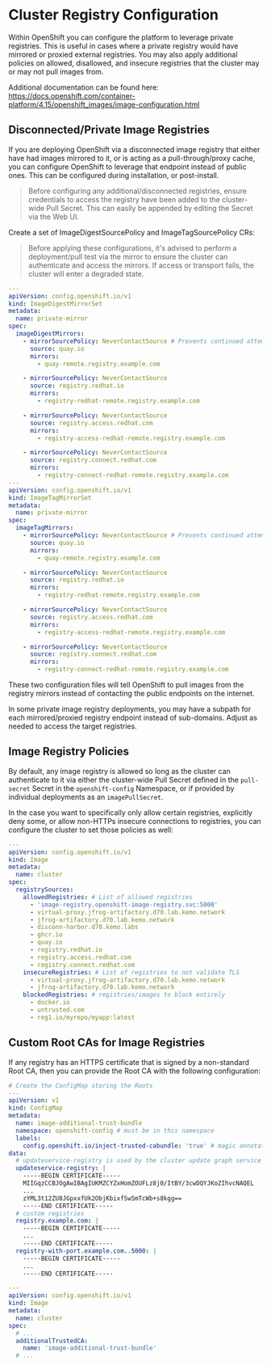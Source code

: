 # Cluster Registry Configuration

Within OpenShift you can configure the platform to leverage private registries.  This is useful in cases where a private registry would have mirrored or proxied external registries.  You may also apply additional policies on allowed, disallowed, and insecure registries that the cluster may or may not pull images from.

Additional documentation can be found here: https://docs.openshift.com/container-platform/4.15/openshift_images/image-configuration.html

## Disconnected/Private Image Registries

If you are deploying OpenShift via a disconnected image registry that either have had images mirrored to it, or is acting as a pull-through/proxy cache, you can configure OpenShift to leverage that endpoint instead of public ones.  This can be configured during installation, or post-install.

> Before configuring any additional/disconnected registries, ensure credentials to access the registry have been added to the cluster-wide Pull Secret.  This can easily be appended by editing the Secret via the Web UI.

Create a set of ImageDigestSourcePolicy and ImageTagSourcePolicy CRs:

> Before applying these configurations, it's advised to perform a deployment/pull test via the mirror to ensure the cluster can authenticate and access the mirrors.  If access or transport fails, the cluster will enter a degraded state.

```yaml
---
apiVersion: config.openshift.io/v1
kind: ImageDigestMirrorSet
metadata:
  name: private-mirror
spec:
  imageDigestMirrors:
    - mirrorSourcePolicy: NeverContactSource # Prevents continued attempts to pull the image from the source repository.
      source: quay.io
      mirrors:
        - quay-remote.registry.example.com

    - mirrorSourcePolicy: NeverContactSource
      source: registry.redhat.io
      mirrors:
        - registry-redhat-remote.registry.example.com

    - mirrorSourcePolicy: NeverContactSource
      source: registry.access.redhat.com
      mirrors:
        - registry-access-redhat-remote.registry.example.com

    - mirrorSourcePolicy: NeverContactSource
      source: registry.connect.redhat.com
      mirrors:
        - registry-connect-redhat-remote.registry.example.com
---
apiVersion: config.openshift.io/v1
kind: ImageTagMirrorSet
metadata:
  name: private-mirror
spec:
  imageTagMirrors:
    - mirrorSourcePolicy: NeverContactSource # Prevents continued attempts to pull the image from the source repository.
      source: quay.io
      mirrors:
        - quay-remote.registry.example.com

    - mirrorSourcePolicy: NeverContactSource
      source: registry.redhat.io
      mirrors:
        - registry-redhat-remote.registry.example.com

    - mirrorSourcePolicy: NeverContactSource
      source: registry.access.redhat.com
      mirrors:
        - registry-access-redhat-remote.registry.example.com

    - mirrorSourcePolicy: NeverContactSource
      source: registry.connect.redhat.com
      mirrors:
        - registry-connect-redhat-remote.registry.example.com
```

These two configuration files will tell OpenShift to pull images from the registry mirrors instead of contacting the public endpoints on the internet.

In some private image registry deployments, you may have a subpath for each mirrored/proxied registry endpoint instead of sub-domains.  Adjust as needed to access the target registries.

## Image Registry Policies

By default, any image registry is allowed so long as the cluster can authenticate to it via either the cluster-wide Pull Secret defined in the `pull-secret` Secret in the `openshift-config` Namespace, or if provided by individual deployments as an `imagePullSecret`.

In the case you want to specifically only allow certain registries, explicitly deny some, or allow non-HTTPs insecure connections to registries, you can configure the cluster to set those policies as well:

```yaml
---
apiVersion: config.openshift.io/v1
kind: Image
metadata:
  name: cluster
spec:
  registrySources:
    allowedRegistries: # List of allowed registries
      - 'image-registry.openshift-image-registry.svc:5000'
      - virtual-proxy.jfrog-artifactory.d70.lab.kemo.network
      - jfrog-artifactory.d70.lab.kemo.network
      - disconn-harbor.d70.kemo.labs
      - ghcr.io
      - quay.io
      - registry.redhat.io
      - registry.access.redhat.com
      - registry.connect.redhat.com
    insecureRegistries: # List of registries to not validate TLS
      - virtual-proxy.jfrog-artifactory.d70.lab.kemo.network
      - jfrog-artifactory.d70.lab.kemo.network
    blockedRegistries: # registries/images to block entirely
      - docker.io
      - untrusted.com
      - reg1.io/myrepo/myapp:latest
```

## Custom Root CAs for Image Registries

If any registry has an HTTPS certificate that is signed by a non-standard Root CA, then you can provide the Root CA with the following configuration:

```yaml
# Create the ConfigMap storing the Roots
---
apiVersion: v1
kind: ConfigMap
metadata:
  name: image-additional-trust-bundle
  namespace: openshift-config # must be in this namespace
  labels:
    config.openshift.io/inject-trusted-cabundle: 'true' # magic annotation to also create a `ca-bundle.crt` data key with the cluster-wide trusted bundle
data:
  # updateservice-registry is used by the cluster update graph service
  updateservice-registry: |
    -----BEGIN CERTIFICATE-----
    MIIGqzCCBJOgAwIBAgIUKMZCYZxHomZOUFLz8j0/ItBY/3cwDQYJKoZIhvcNAQEL
    ...
    zYML3t12ZU8JGpxxfUk2ObjKbixfSwSmTcWb+s8kgg==
    -----END CERTIFICATE-----
  # custom registries
  registry.example.com: |
    -----BEGIN CERTIFICATE-----
    ...
    -----END CERTIFICATE-----
  registry-with-port.example.com..5000: | 
    -----BEGIN CERTIFICATE-----
    ...
    -----END CERTIFICATE-----
```

```yaml
---
apiVersion: config.openshift.io/v1
kind: Image
metadata:
  name: cluster
spec:
  # ...
  additionalTrustedCA:
    name: 'image-additional-trust-bundle'
  # ...
```